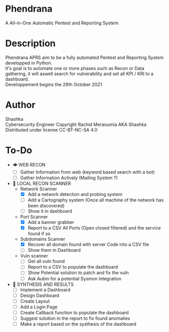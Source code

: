 # Phendrana
A All-in-One Automatic Pentest and Reporting System

# Description
Phendrana APRS aim to be a fully automated Pentest and Reporting System developped in Python.</br>
It's goal is to automate one or more phases such as Recon or Data gathering, it will aswell search for vulnerability and set all KPI / KRI to a dashboard.</br>
Developpement begins the 29th October 2021</br>

# Author
Shashka</br>Cybersecurity Engineer
Copyright Rachid Meraoumia AKA Shashka</br>Distributed under license CC-BT-NC-SA 4.0</br>

# To-Do

- 👁 WEB RECON
  - [ ] Gather Information from web (keyword based search with a bot)
  - [ ] Gather Information Actively (Mailing System ?)
- 🔎 LOCAL RECON SCANNER
  - Network Scanner
    - [X] Add a network detection and probing system
    - [ ] Add a Cartography system (Once all machine of the network has been discovered)
    - [ ] Show it in dashboard 
  - Port Scanner
    - [X] Add a banner grabber
    - [X] Report to a CSV All Ports (Open closed filtered) and the service found if so
  - Subdomains Scanner
    - [X] Recover all domain found with server Code into a CSV file
    - [ ] Show them in Dashboard
  - Vuln scanner
    - [ ] Get all vuln found
    - [ ] Report to a CSV to populate the dashboard
    - [ ] Show Potential solution to patch and fix the vuln
    - [ ] Ask Aubin for a potential Sysmon Integration 
- 📝 SYNTHESIS AND RESULTS
  - [ ] Implement a Dashboard
  - [ ] Design Dashboard 
  - [ ] Create Layout
  - [ ] Add a Login Page
  - [ ] Create Callback function to populate the dashboard
  - [ ] Suggest solution in the report to fix found anomalies 
  - [ ] Make a report based on the systhesis of the dashboard
